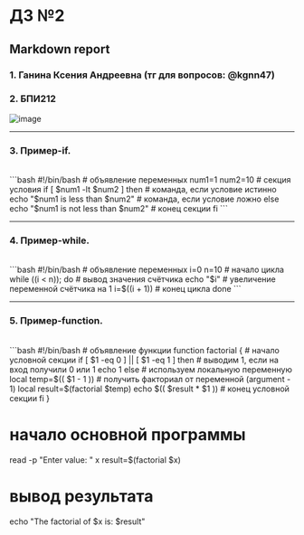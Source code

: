 #  ДЗ №2 #
## Markdown report <br> ##

### 1. Ганина Ксения Андреевна (тг для вопросов: @kgnn47) <br> ###
### 2. БПИ212 <br> ###

![image](https://user-images.githubusercontent.com/114473740/215325864-8aafd28d-9ce1-4ccb-8e33-45319a293596.png)
________________________

### 3. Пример-if. <br> ###
<br>
```bash
#!/bin/bash
# объявление переменных 
num1=1
num2=10
# секция условия
if [ $num1 -lt $num2 ]
then
# команда, если условие истинно
echo "$num1 is less than $num2"
# команда, если условие ложно
else
echo "$num1 is not less than $num2"
# конец секции
fi
```

________________________

### 4. Пример-while. <br> ###
<br>
```bash
#!/bin/bash
# объявление переменных
i=0
n=10
# начало цикла
while ((i < n)); do
# вывод значения счётчика 
echo "$i"
# увеличение переменной счётчика на 1
i=$((i + 1))
# конец цикла
done
```

________________________

### 5. Пример-function. <br> ###
<br>
```bash
#!/bin/bash
# объявление функции
function factorial {
# начало условной секции
if [ $1 -eq 0 ] || [ $1 -eq 1 ]
then
# выводим 1, если на вход получили 0 или 1
echo 1
else
# используем локальную переменную
local temp=$(( $1 - 1 ))
# получить факториал от переменной (argument - 1)
local result=$(factorial $temp)
echo $(( $result * $1 ))
# конец условной секции
fi
}

# начало основной программы
read -p "Enter value: " x
result=$(factorial $x)
# вывод результата
echo "The factorial of $x is: $result"
```

